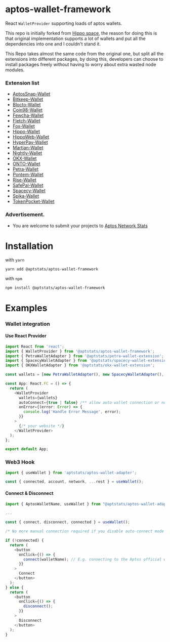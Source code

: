 # aptos-wallet-framework

React `WalletProvider` supporting loads of aptos wallets.

This repo is initially forked from [Hippo space](https://github.com/hippospace/aptos-wallet-adapter), the reason for doing this is that original implementation supports a lot of wallets and put all the dependencies into one and I couldn't stand it.

This Repo takes almost the same code from the original one, but split all the extensions into different packages, by doing this, developers can choose to install packages freely without having to worry about extra wasted node modules.

### Extension list

- [AptosSnap-Wallet](https://github.com/AptStats/aptossnap-wallet-extension)
- [Bitkeep-Wallet](https://github.com/AptStats/bitkeep-wallet-extension)
- [Blocto-Wallet](https://github.com/AptStats/blocto-wallet-extension)
- [Coin98-Wallet](https://github.com/AptStats/coin98-wallet-extension)
- [Fewcha-Wallet](https://github.com/AptStats/fewcha-wallet-extension)
- [Fletch-Wallet](https://github.com/AptStats/fletch-wallet-extension)
- [Fox-Wallet](https://github.com/AptStats/fox-wallet-extension)
- [Hippo-Wallet](https://github.com/AptStats/hippo-wallet-extension)
- [HippoWeb-Wallet](https://github.com/AptStats/hippoweb-wallet-extension)
- [HyperPay-Wallet](https://github.com/AptStats/hyperpay-wallet-extension)
- [Martian-Wallet](https://github.com/AptStats/martian-wallet-extension)
- [Nightly-Wallet](https://github.com/AptStats/nightly-wallet-extension)
- [OKX-Wallet](https://github.com/AptStats/okx-wallet-extension)
- [ONTO-Wallet](https://github.com/AptStats/onto-wallet-extension)
- [Petra-Wallet](https://github.com/AptStats/petra-wallet-extension)
- [Pontem-Wallet](https://github.com/AptStats/pontem-wallet-extension)
- [Rise-Wallet](https://github.com/AptStats/rise-wallet-extension)
- [SafePal-Wallet](https://github.com/AptStats/safepal-wallet-extension)
- [Spacecy-Wallet](https://github.com/AptStats/spacecy-wallet-extension)
- [Spika-Wallet](https://github.com/AptStats/spika-wallet-extension)
- [TokenPocket-Wallet](https://github.com/AptStats/tokenpocket-wallet-extension)

### Advertisement.

- You are welcome to submit your projects to [Aptos Network Stats](https://aptstats.xyz/)

# Installation

with `yarn`

```
yarn add @aptstats/aptos-wallet-framework
```

with `npm`

```
npm install @aptstats/aptos-wallet-framework
```

# Examples

### **Wallet integration**

#### Use React Provider

```typescript
import React from 'react';
import { WalletProvider } from '@aptstats/aptos-wallet-framework';
import { PetraWalletAdapter } from '@aptstats/petra-wallet-extension';
import { SpacecyWalletAdapter } from '@aptstats/spacecy-wallet-extension';
import { OKXWalletAdapter } from '@aptstats/okx-wallet-extension';

const wallets = [new PetraWalletAdapter(), new SpacecyWalletAdapter(), new OKXWalletAdapter()];

const App: React.FC = () => {
  return (
    <WalletProvider
      wallets={wallets}
      autoConnect={true | false} /** allow auto wallet connection or not **/
      onError={(error: Error) => {
        console.log('Handle Error Message', error);
      }}
    >
      {/* your website */}
    </WalletProvider>
  );
};

export default App;
```

### Web3 Hook

```typescript
import { useWallet } from 'aptstats/aptos-wallet-adapter';

const { connected, account, network, ...rest } = useWallet();
```

#### Connect & Disconnect

```typescript
import { AptosWalletName, useWallet } from "@aptstats/aptos-wallet-adapter"

...

const { connect, disconnect, connected } = useWallet();

/* No more manual connection required if you disable auto-connect mode while the previous select + connect will still work */

if (!connected) {
  return (
    <button
      onClick={() => {
        connect(walletName); // E.g. connecting to the Aptos official wallet
      }}
    >
      Connect
    </button>
  );
} else {
  return (
    <button
      onClick={() => {
        disconnect();
      }}
    >
      Disconnect
    </button>
  );
}
```
